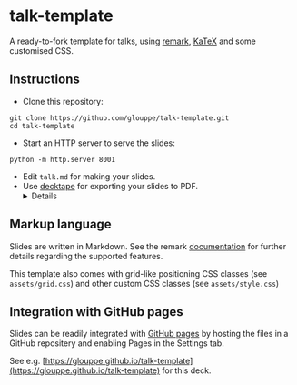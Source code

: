 # talk-template

A ready-to-fork template for talks, using [remark](https://github.com/gnab/remark), [KaTeX](https://github.com/Khan/KaTeX) and some customised CSS.

## Instructions

- Clone this repository:
```
git clone https://github.com/glouppe/talk-template.git
cd talk-template
```
- Start an HTTP server to serve the slides:
```
python -m http.server 8001
```
- Edit `talk.md` for making your slides.
- Use [decktape](https://github.com/astefanutti/decktape) for exporting your slides to PDF.
  <details>
    Currently working export command: "sudo `npm bin`/decktape http://0.0.0.0:8001 slides.pdf --no-sandbox"
  </details>

## Markup language

Slides are written in Markdown. See the remark [documentation](https://github.com/gnab/remark/wiki/Markdown) for further details regarding the supported features.

This template also comes with grid-like positioning CSS classes (see `assets/grid.css`) and other custom CSS classes (see `assets/style.css`)

## Integration with GitHub pages

Slides can be readily integrated with [GitHub pages](https://pages.github.com/) by hosting the files in a GitHub repositery and enabling Pages in the Settings tab.

See e.g. [https://glouppe.github.io/talk-template](https://glouppe.github.io/talk-template) for this deck. 

